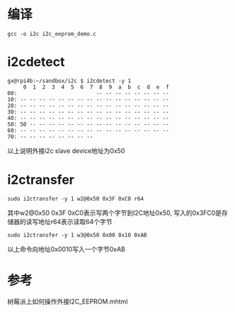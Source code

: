 # 编译
```shell
gcc -o i2c i2c_eeprom_demo.c
```
# i2cdetect
```shell
gx@rpi4b:~/sandbox/i2c $ i2cdetect -y 1
     0  1  2  3  4  5  6  7  8  9  a  b  c  d  e  f
00:                         -- -- -- -- -- -- -- -- 
10: -- -- -- -- -- -- -- -- -- -- -- -- -- -- -- -- 
20: -- -- -- -- -- -- -- -- -- -- -- -- -- -- -- -- 
30: -- -- -- -- -- -- -- -- -- -- -- -- -- -- -- -- 
40: -- -- -- -- -- -- -- -- -- -- -- -- -- -- -- -- 
50: 50 -- -- -- -- -- -- -- -- -- -- -- -- -- -- -- 
60: -- -- -- -- -- -- -- -- -- -- -- -- -- -- -- -- 
70: -- -- -- -- -- -- -- --                         
```
以上说明外接i2c slave device地址为0x50
# i2ctransfer
```shell
sudo i2ctransfer -y 1 w2@0x50 0x3F 0xC0 r64
```
其中w2@0x50 0x3F 0xC0表示写两个字节到I2C地址0x50, 写入的0x3FC0是存储器的读写地址r64表示读取64个字节
```shell
sudo i2ctransfer -y 1 w3@0x50 0x00 0x10 0xAB
```
以上命令向地址0x0010写入一个字节0xAB

# 参考
树莓派上如何操作外接I2C_EEPROM.mhtml
